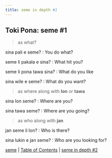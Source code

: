 ```yaml
---
title: seme in depth #1
---
```


## Toki Pona: seme #1

> as what?

sina pali e seme?
: You do what?

seme li pakala e sina?
: What hit you?

seme li pona tawa sina?
: What do you like

sina wile e seme?
: What do you want?

> as where along with **lon** or **tawa**

sina lon seme?
: Where are you?

sina tawa seme?
: Where are you going?

> as who along with **jan**

jan seme li lon?
: Who is there?

sina lukin e jan seme?
: Who are you looking for?

[seme](56seme.md) | [Table of Contents](toc.md) | [seme in depth #2](58seme.md)